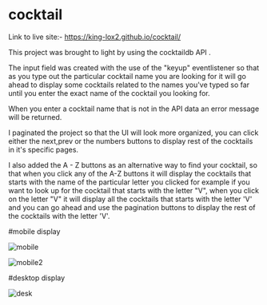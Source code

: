# cocktail 

Link to live site:- https://king-lox2.github.io/cocktail/


This project was brought to light by using the cocktaildb API . 


The input field was created with the use of the "keyup" eventlistener so that as you type out the particular cocktail name you are looking for it will go ahead to display some cocktails related to the names you've typed 
so far until you enter the exact name of the cocktail you looking for. 

When you enter a cocktail name that is not in the API data an error message will be returned.


I paginated the project so that the UI will look more organized, you can click either the next,prev or the numbers buttons to display rest of the cocktails in it's specific pages.

I also added the A - Z buttons as an alternative way to find your cocktail, so that when you click any of the A-Z buttons it will display the cocktails that starts with the name of the particular letter you clicked 
for example if you want to look up for the cocktail that starts with the letter "V", when you click on the letter "V" it will display all the cocktails that starts with the letter 'V' 
and you can go ahead and use the pagination buttons to display the rest of the cocktails with the letter 'V'. 


#mobile display 

![mobile](https://user-images.githubusercontent.com/59830659/196664241-7a8a734f-0587-4abc-87d6-a4d9b557e92a.png) 

![mobile2](https://user-images.githubusercontent.com/59830659/196664353-30cfcdfa-1f5c-4334-b3fb-227130bf523c.png) 


#desktop display 

![desk](https://user-images.githubusercontent.com/59830659/196664450-64ac1943-1f20-49b9-882b-92a0be6ce58e.png)




